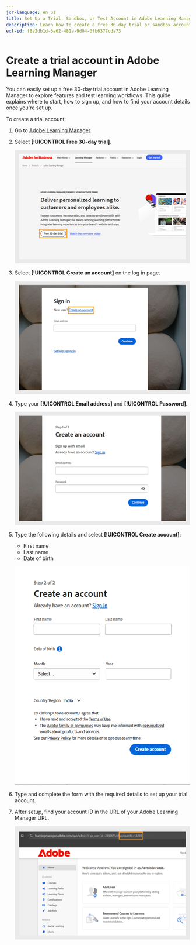 ```yaml
---
jcr-language: en_us
title: Set Up a Trial, Sandbox, or Test Account in Adobe Learning Manager
description: Learn how to create a free 30-day trial or sandbox account in Adobe Learning Manager. Follow simple steps to set up your test environment and get started quickly.
exl-id: f8a2db1d-6a62-481a-9d04-0fb6377cda73
---
```

# Create a trial account in Adobe Learning Manager

You can easily set up a free 30-day trial account in Adobe Learning Manager to explore features and test learning workflows. This guide explains where to start, how to sign up, and how to find your account details once you're set up.

To create a trial account:

1. Go to [Adobe Learning Manager](https://business.adobe.com/products/learning-manager/adobe-learning-manager.html).
2. Select **[!UICONTROL Free 30-day trial]**.

   ![](assets/free-trial.png)

3. Select **[!UICONTROL Create an account]** on the log in page.

   ![](assets/create-trial-account.png)

4. Type your **[!UICONTROL Email address]** and **[!UICONTROL Password]**.
   
   ![](assets/type-email.png)

5. Type the following details and select **[!UICONTROL Create account]**:
    * First name
    * Last name
    * Date of birth

   ![](assets/more-details.png)

6. Type and complete the form with the required details to set up your trial account.
7. After setup, find your account ID in the URL of your Adobe Learning Manager URL.

   ![](assets/account-id-trial.png)
